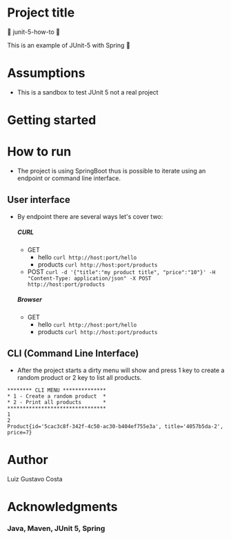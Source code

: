 # Project title 
:vertical_traffic_light: junit-5-how-to :vertical_traffic_light:

This is an example of JUnit-5 with Spring :high_brightness:

# Assumptions

* This is a sandbox to test JUnit 5 not a real project

# Getting started

# How to run

* The project is using SpringBoot thus is possible to iterate using an endpoint or command line interface.

## User interface

* By endpoint there are several ways let's cover two:
  ##### CURL
  * GET
    - hello
        ``curl http://host:port/hello``
    - products 
        ``curl http://host:port/products``
  * POST
  ``curl -d '{"title":"my product title", "price":"10"}' -H "Content-Type: application/json" -X POST http://host:port/products``
  
  ##### Browser
  * GET
    - hello
        ``curl http://host:port/hello``
    - products 
        ``curl http://host:port/products``

## CLI (Command Line Interface)

* After the project starts a dirty menu will show and press 1 key to create a random product or 2 key to list all products. 
````console
******** CLI MENU **************
* 1 - Create a random product  *
* 2 - Print all products       *
********************************
1
2
Product{id='5cac3c8f-342f-4c50-ac30-b404ef755e3a', title='4057b5da-2', price=7}
````

# Author

Luiz Gustavo Costa

# Acknowledgments
### Java, Maven, JUnit 5, Spring
